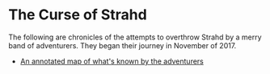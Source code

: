 # The Curse of Strahd

The following are chronicles of the attempts to overthrow Strahd by a merry band of adventurers. They began their
journey in November of 2017.

- [An annotated map of what's known by the adventurers](map/annotated-map.md)
